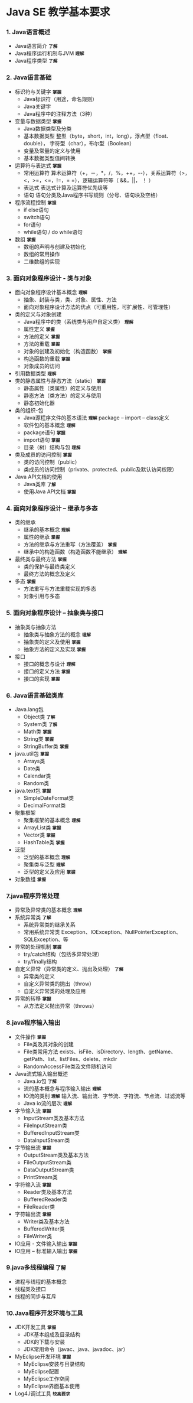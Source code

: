 # Java SE 教学基本要求

### 1. Java语言概述
- Java语言简介 **`了解`**
- Java程序运行机制与JVM **`理解`**
- Java程序类型 **`了解`**

### 2. Java语言基础
- 标识符与关键字 **`掌握`**
	- Java标识符（用途，命名规则）
	- Java关键字
	- Java程序中的注释方法（3种）
- 变量与数据类型 **`掌握`**
	- Java数据类型及分类
	- 基本数据类型
整型（byte，short，int，long），浮点型（float、double），
字符型（char），布尔型（Boolean）
	- 变量及常量的定义与使用
	- 基本数据类型值间转换
- 运算符与表达式 **`掌握`**
	- 常用运算符
算术运算符（+，－，*，/，%，++，--），关系运算符（>，<，>=，<=，!=，= =），逻辑运算符等（ &&，||， ！ ）
	- 表达式
表达式计算及运算符优先级等
	- 语句
语句分类及Java程序书写规则（分号、语句块及空格）
- 程序流程控制 **`掌握`**
	- if else语句
	- switch语句
	- for语句
	- while语句 / do while语句
- 数组 **`掌握`**
	- 数组的声明与创建及初始化
	- 数组的常用操作
	- 二维数组的实现
	
### 3. 面向对象程序设计 - 类与对象
- 面向对象程序设计基本概念 **`理解`**
	- 抽象、封装与类，类、对象、属性、方法
	- 面向对象程序设计方法的优点（可重用性，可扩展性、可管理性）
- 类的定义与对象创建
	- Java程序中的类（系统类与用户自定义类） **`理解`**
	- 属性定义 **`掌握`**
	- 方法的定义 **`掌握`**
	- 方法的重载 **`掌握`**
	- 对象的创建及初始化（构造函数） **`掌握`**
	- 构造函数的重载 **`掌握`**
	- 对象成员的访问
- 引用数据类型 **`理解`**
- 类的静态属性与静态方法（static） **`掌握`**
	- 静态属性（类属性）的定义与使用
	- 静态方法（类方法）的定义与使用
	- 静态初始化器
- 类的组织-包
	- Java源程序文件的基本语法 **`理解`**
package – import – class定义
	- 软件包的基本概念 **`理解`**
	- package语句 **`掌握`**
	- import语句 **`掌握`**
	- 目录（树）结构与包 **`理解`**
- 类及成员的访问控制 **`掌握`**
	- 类的访问控制（public）
	- 类成员的访问控制（private、protected、public及默认访问权限）
- Java API文档的使用
	- Java类库 **`了解`**
	- 使用Java API文档 **`掌握`**
	
### 4. 面向对象程序设计 – 继承与多态
- 类的继承
	- 继承的基本概念 **`理解`**
	- 属性的继承 **`掌握`**
	- 方法的继承与方法重写（方法覆盖） **`掌握`**
	- 继承中的构造函数（构造函数不能继承） **`理解`**
- 最终类与最终方法 **`掌握`**
	- 类的保护与最终类定义
	- 最终方法的概念及定义
- 多态 **`掌握`**
	- 方法重写与方法重载实现的多态
	- 对象引用与多态
	
### 5. 面向对象程序设计 – 抽象类与接口
- 抽象类与抽象方法
	- 抽象类与抽象方法的概念 **`理解`**
	- 抽象类的定义及使用 **`掌握`**
	- 抽象方法的定义及实现 **`掌握`**
- 接口
	- 接口的概念与设计 **`理解`**
	- 接口的定义方法 **`掌握`**
	- 接口的实现 **`掌握`**
	
### 6. Java语言基础类库
- Java.lang包
	- Object类 **`了解`**
	- System类 **`了解`**
	- Math类 **`掌握`**
	- String类 **`掌握`**
	- StringBuffer类 **`掌握`**
- java.util包 **`掌握`**
	- Arrays类
	- Date类
	- Calendar类
	- Random类
- java.text包 **`掌握`**
	- SimpleDateFormat类
	- DecimalFormat类
- 聚集框架
	- 聚集框架的基本概念 **`理解`**
	- ArrayList类 **`掌握`**
	- Vector类 **`掌握`**
	- HashTable类 **`掌握`**
- 泛型
	- 泛型的基本概念 **`理解`**
	- 聚集类与泛型 **`理解`**
	- 泛型的定义及应用 **`掌握`**
- 对象数组 **`掌握`**

### 7.java程序异常处理
- 异常及异常类的基本概念 **`理解`**
- 系统异常类 **`了解`**
	- 系统异常类的继承关系
	- 常用系统异常类
Exception、IOException、NullPointerException、
SQLException、等
- 异常的处理机制 **`掌握`**
	- try/catch结构（包括多异常处理）
	- try/finally结构
- 自定义异常（异常类的定义、抛出及处理） **`了解`**
	- 异常类的定义
	- 自定义异常类的抛出（throw）
	- 自定义异常类的处理及应用
- 异常的转移 **`掌握`**
	- 从方法定义抛出异常（throws）
	
### 8.java程序输入输出
- 文件操作 **`掌握`**
	- File类及其对象的创建
	- File类常用方法
exists、isFile、isDirectory、length、getName、getPath、list、listFiles、delete、mkdir
	- RandomAccessFile类及文件随机访问
- Java流式输入输出概述
	- Java.io包 **`了解`**
	- 流的基本概念与程序输入输出 **`理解`**
	- IO流的类别 **`理解`**
输入流、输出流、字节流、字符流、节点流、过滤流等
	- Java io流的层次 **`理解`**
- 字节输入流 **`掌握`**
	- InputStream类及基本方法
	- FileInputStream类
	- BufferedInputStream类
	- DataInputStream类
- 字节输出流 **`掌握`**
	- OutputStream类及基本方法
	- FileOutputStream类
	- DataOutputStream类
	- PrintStream类
- 字符输入流 **`掌握`**
	- Reader类及基本方法
	- BufferedReader类
	- FileReader类
- 字符输出流 **`掌握`**
	- Writer类及基本方法
	- BufferedWriter类
	- FileWriter类
- IO应用 - 文件输入输出 **`掌握`**
- IO应用 – 标准输入输出 **`掌握`**

### 9.java多线程编程 **`了解`**
- 进程与线程的基本概念
- 线程类及接口
- 线程的同步与互斥

### 10.Java程序开发环境与工具
- JDK开发工具 **`掌握`**
	- JDK基本组成及目录结构
	- JDK的下载与安装
	- JDK常用命令（javac、java、javadoc、jar）
- MyEclipse开发环境 **`掌握`**
	- MyEclipse安装与目录结构
	- MyEclipse配置
	- MyEclipse工作空间
	- MyEclipse界面基本使用
- Log4J调试工具 **`较高要求`**
